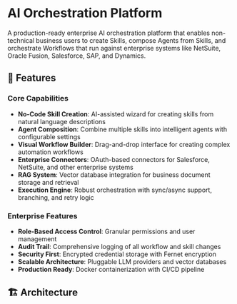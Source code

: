 # AI Orchestration Platform

A production-ready enterprise AI orchestration platform that enables non-technical business users to create Skills, compose Agents from Skills, and orchestrate Workflows that run against enterprise systems like NetSuite, Oracle Fusion, Salesforce, SAP, and Dynamics.

## 🚀 Features

### Core Capabilities
- **No-Code Skill Creation**: AI-assisted wizard for creating skills from natural language descriptions
- **Agent Composition**: Combine multiple skills into intelligent agents with configurable settings
- **Visual Workflow Builder**: Drag-and-drop interface for creating complex automation workflows
- **Enterprise Connectors**: OAuth-based connectors for Salesforce, NetSuite, and other enterprise systems
- **RAG System**: Vector database integration for business document storage and retrieval
- **Execution Engine**: Robust orchestration with sync/async support, branching, and retry logic

### Enterprise Features
- **Role-Based Access Control**: Granular permissions and user management
- **Audit Trail**: Comprehensive logging of all workflow and skill changes
- **Security First**: Encrypted credential storage with Fernet encryption
- **Scalable Architecture**: Pluggable LLM providers and vector databases
- **Production Ready**: Docker containerization with CI/CD pipeline

## 🏗️ Architecture

